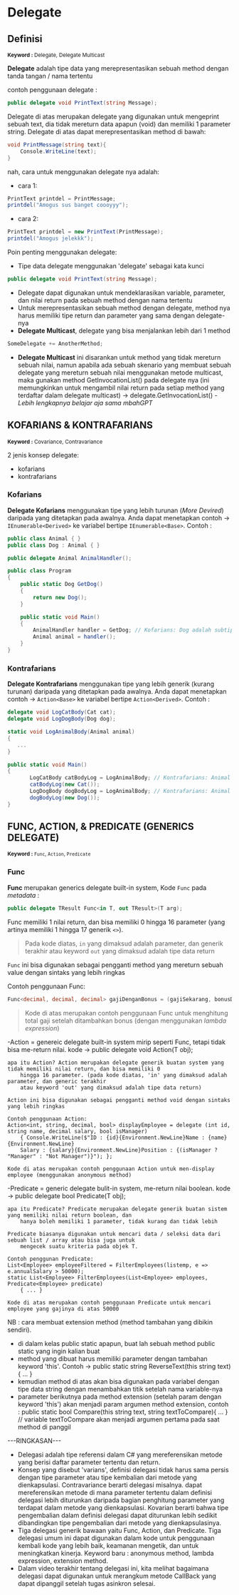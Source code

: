 # Delegate
## Definisi
<sup> **Keyword :** Delegate, Delegate Multicast</sup>

**Delegate** adalah tipe data yang merepresentasikan sebuah method dengan tanda tangan / nama tertentu

contoh penggunaan delegate :
```csharp
public delegate void PrintText(string Message);
```

Delegate di atas merupakan delegate yang digunakan untuk mengeprint sebuah text, dia tidak mereturn data apapun (void) dan memiliki 1 parameter string. Delegate di atas dapat merepresentasikan method di bawah:
```csharp
void PrintMessage(string text){
	Console.WriteLine(text);
}
```
nah, cara untuk menggunakan delegate nya adalah:

- cara 1:
```csharp
PrintText printdel = PrintMessage;
printdel("Amogus sus banget coooyyy");
```
- cara 2:
```csharp
PrintText printdel = new PrintText(PrintMessage);
printdel("Amogus jelekkk");
```

Poin penting menggunakan delegate:
- Tipe data delegate menggunakan 'delegate' sebagai kata kunci
```csharp
public delegate void PrintText(string Message);
```
- Delegate dapat digunakan untuk mendeklarasikan variable, parameter, dan nilai return pada sebuah method dengan nama
	tertentu
- Untuk merepresentasikan sebuah method dengan delegate, method nya harus memiliki tipe return dan parameter yang sama
	dengan delegate-nya
- **Delegate Multicast**, delegate yang bisa menjalankan lebih dari 1 method
```csharp
SomeDelegate += AnotherMethod;
```
- **Delegate Multicast** ini disarankan untuk method yang tidak mereturn sebuah nilai, namun apabila ada sebuah skenario
	yang membuat sebuah delegate yang mereturn sebuah nilai menggunakan metode multicast, maka gunakan method
	GetInvocationList() pada delegate nya (ini memungkinkan untuk mengambil nilai return pada setiap method yang
	terdaftar dalam delegate multicast) -> delegate.GetInvocationList() -_Lebih lengkapnya belajar aja sama mbahGPT_

## KOFARIANS & KONTRAFARIANS
<sup> **Keyword :** Covariance, Contravariance</sup>

2 jenis konsep delegate:
- kofarians
- kontrafarians

### Kofarians 
**Delegate Kofarians** menggunakan tipe yang lebih turunan (_More Devired_) daripada yang ditetapkan pada awalnya. Anda dapat menetapkan contoh -> `IEnumerable<Derived>` ke variabel bertipe `IEnumerable<Base>`. Contoh : 
```csharp
public class Animal { }
public class Dog : Animal { }

public delegate Animal AnimalHandler();

public class Program
{
    public static Dog GetDog()
    {
        return new Dog();
    }

    public static void Main()
    {
        AnimalHandler handler = GetDog; // Kofarians: Dog adalah subtipe dari Animal
        Animal animal = handler();
    }
}
```

### Kontrafarians 
**Delegate Kontrafarians** menggunakan tipe yang lebih generik (kurang turunan) daripada yang ditetapkan pada awalnya. Anda dapat menetapkan contoh -> `Action<Base>` ke variabel bertipe `Action<Derived>`. Contoh :
```csharp
delegate void LogCatBody(Cat cat);
delegate void LogDogBody(Dog dog);

static void LogAnimalBody(Animal animal)
{
   ...
}

public static void Main()
{
       LogCatBody catBodyLog = LogAnimalBody; // Kontrafarians: Animal adalah supertipe dari Cat
       catBodyLog(new Cat());
       LogDogBody dogBodyLog = LogAnimalBody; // Kontrafarians: Animal adalah supertipe dari Dog
       dogBodyLog(new Dog());
}
```

## FUNC, ACTION, & PREDICATE (GENERICS DELEGATE)
<sup> **Keyword :** `Func`, `Action`, `Predicate` </sup>

### Func
**Func** merupakan generics delegate built-in system, Kode `Func` pada _metadata_ : 
```csharp
public delegate TResult Func<in T, out TResult>(T arg);
```
Func memiliki 1 nilai return, dan bisa memiliki 0 hingga 16 parameter (yang artinya memiliki 1 hingga 17 generik `<>`). 
> Pada kode diatas, `in` yang dimaksud adalah parameter, dan generik terakhir atau keyword `out` yang dimaksud adalah tipe data return

`Func` ini bisa digunakan sebagai pengganti method yang mereturn sebuah value dengan sintaks yang lebih ringkas
	
Contoh penggunaan Func:
```csharp
Func<decimal, decimal, decimal> gajiDenganBonus = (gajiSekarang, bonusDalamPersen) => gajiSekarang + (gajiSekarang * (bonusDalamPersen / 100));
```
> Kode di atas merupakan contoh penggunaan Func untuk menghitung total gaji setelah ditambahkan bonus (dengan menggunakan _lambda expression_)

-Action = genereic delegate built-in system mirip seperti Func, tetapi tidak bisa me-return nilai. kode ->
		public delegate void Action<in T>(T obj);

	apa itu Action? Action merupakan delegate generik buatan system yang tidak memiliki nilai return, dan bisa memiliki 0
		hingga 16 parameter. (pada kode diatas, 'in' yang dimaksud adalah parameter, dan generic terakhir 
		atau keyword 'out' yang dimaksud adalah tipe data return)
	
	Action ini bisa digunakan sebagai pengganti method void dengan sintaks yang lebih ringkas

	Contoh penggunaan Action:
	Action<int, string, decimal, bool> displayEmployee = delegate (int id, string name, decimal salary, bool isManager)
	 	{ Console.WriteLine($"ID : {id}{Environment.NewLine}Name : {name}{Environment.NewLine}
		Salary : {salary}{Environment.NewLine}Position : {(isManager ? "Manager" : "Not Manager")}"); };

	Kode di atas merupakan contoh penggunaan Action untuk men-display employee (menggunakan anonymous method)

-Predicate = generic delegate bulit-in system, me-return nilai boolean. kode -> public delegate bool Predicate<in T>(T obj);
	
	apa itu Predicate? Predicate merupakan delegate generik buatan sistem yang memiliki nilai return boolean, dan
		hanya boleh memiliki 1 parameter, tidak kurang dan tidak lebih
	
	Predicate biasanya digunakan untuk mencari data / seleksi data dari sebuah list / array atau bisa juga untuk 
		mengecek suatu kriteria pada objek T.

	Contoh penggunan Predicate:
	List<Employee> employeeFiltered = FilterEmployees(listemp, e => e.annualSalary > 50000);
	static List<Employee> FilterEmployees(List<Employee> employees, Predicate<Employee> predicate)
        { ... }

	Kode di atas merupakan contoh penggunaan Predicate untuk mencari employee yang gajinya di atas 50000

NB : cara membuat extension method (method tambahan yang dibikin sendiri).
- di dalam kelas public static apapun, buat lah sebuah method public static yang ingin kalian buat
- method yang dibuat harus memiliki parameter dengan tambahan keyword 'this'. Contoh -> 
	public static string ReverseText(this string text){ ... }
- kemudian method di atas akan bisa digunakan pada variabel dengan tipe data string dengan menambahkan titik setelah nama
	variable-nya
- parameter berikutnya pada method extension (setelah param dengan keyword 'this') akan menjadi param argumen method 
	extension, contoh : public static bool Compare(this string text, string textToCompare){ ... } // variable textToCompare akan
	menjadi argumen pertama pada saat method di panggil


---RINGKASAN---
- Delegasi adalah tipe referensi dalam C# yang mereferensikan metode yang berisi daftar parameter tertentu dan return.
- Konsep yang disebut 'varians', definisi delegasi tidak harus sama persis dengan tipe parameter atau tipe kembalian dari 
	metode yang dienkapsulasi. Contravariance berarti delegasi misalnya. dapat mereferensikan metode di mana 
	parameter tertentu dalam definisi delegasi lebih diturunkan daripada bagian penghitung parameter yang terdapat 
	dalam metode yang dienkapsulasi. Kovarian berarti bahwa tipe pengembalian dalam definisi delegasi dapat 
	diturunkan lebih sedikit dibandingkan tipe pengembalian dari metode yang dienkapsulasinya.
- Tiga delegasi generik bawaan yaitu Func, Action, dan Predicate. Tiga delegasi umum ini dapat digunakan dalam 
	kode untuk penggunaan kembali kode yang lebih baik, keamanan mengetik, dan untuk meningkatkan kinerja.
	Keyword baru : anonymous method, lambda expression, extension method.
- Dalam video terakhir tentang delegasi ini, kita melihat bagaimana delegasi dapat digunakan untuk merangkum metode 
	CallBack yang dapat dipanggil setelah tugas asinkron selesai.
